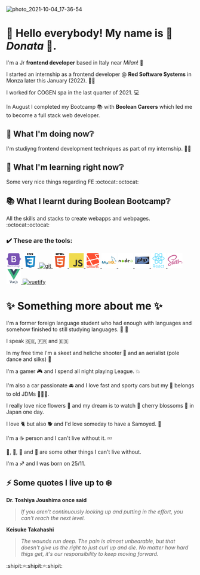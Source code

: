 ![photo_2021-10-04_17-36-54](https://user-images.githubusercontent.com/65655477/135880990-0f2445e7-d507-4c4a-8f96-bef8d9b0a1f5.jpg)

<!---
LaScheggia/LaScheggia is a ✨ special ✨ repository because its `README.md` (this file) appears on your GitHub profile.
You can click the Preview link to take a look at your changes.
--->

# :wave: Hello everybody! My name is :hibiscus: *Donata* :hibiscus:.
I'm a Jr __frontend developer__ based in Italy near *Milan*! :city_sunrise:

I started an internship as a frontend developer @ **Red Software Systems** in Monza later this January (2022). :red_circle::red_circle:

I worked for COGEN spa in the last quarter of 2021. :computer:

In August I completed my Bootcamp :books: with __Boolean Careers__ which led me to become a full stack web developer.

## :round_pushpin: What I'm doing now:grey_question: 
I'm studiyng frontend development techniques as part of my internship. :woman_technologist:

## :notebook_with_decorative_cover: What I'm learning right now:grey_question: 
Some very nice things regarding FE :octocat::octocat:

## :books: What I learnt during Boolean Bootcamp:grey_question:
All the skills and stacks to create webapps and webpages. :octocat::octocat:

### :heavy_check_mark: These are the tools: 
<p align="left"> <a href="https://getbootstrap.com" target="_blank"> <img src="https://raw.githubusercontent.com/devicons/devicon/master/icons/bootstrap/bootstrap-plain-wordmark.svg" alt="bootstrap" width="40" height="40"/> </a> <a href="https://www.w3schools.com/css/" target="_blank"> <img src="https://raw.githubusercontent.com/devicons/devicon/master/icons/css3/css3-original-wordmark.svg" alt="css3" width="40" height="40"/> </a> <a href="https://git-scm.com/" target="_blank"> <img src="https://www.vectorlogo.zone/logos/git-scm/git-scm-icon.svg" alt="git" width="40" height="40"/> </a> <a href="https://www.w3.org/html/" target="_blank"> <img src="https://raw.githubusercontent.com/devicons/devicon/master/icons/html5/html5-original-wordmark.svg" alt="html5" width="40" height="40"/> </a> <a href="https://developer.mozilla.org/en-US/docs/Web/JavaScript" target="_blank"> <img src="https://raw.githubusercontent.com/devicons/devicon/master/icons/javascript/javascript-original.svg" alt="javascript" width="40" height="40"/> </a> <a href="https://laravel.com/" target="_blank"> <img src="https://raw.githubusercontent.com/devicons/devicon/master/icons/laravel/laravel-plain-wordmark.svg" alt="laravel" width="40" height="40"/> </a> <a href="https://www.mysql.com/" target="_blank"> <img src="https://raw.githubusercontent.com/devicons/devicon/master/icons/mysql/mysql-original-wordmark.svg" alt="mysql" width="40" height="40"/> </a> <a href="https://nodejs.org" target="_blank"> <img src="https://raw.githubusercontent.com/devicons/devicon/master/icons/nodejs/nodejs-original-wordmark.svg" alt="nodejs" width="40" height="40"/> </a> <a href="https://www.php.net" target="_blank"> <img src="https://raw.githubusercontent.com/devicons/devicon/master/icons/php/php-original.svg" alt="php" width="40" height="40"/> </a> <a href="https://reactjs.org/" target="_blank"> <img src="https://raw.githubusercontent.com/devicons/devicon/master/icons/react/react-original-wordmark.svg" alt="react" width="40" height="40"/> </a> <a href="https://sass-lang.com" target="_blank"> <img src="https://raw.githubusercontent.com/devicons/devicon/master/icons/sass/sass-original.svg" alt="sass" width="40" height="40"/> </a> <a href="https://vuejs.org/" target="_blank"> <img src="https://raw.githubusercontent.com/devicons/devicon/master/icons/vuejs/vuejs-original-wordmark.svg" alt="vuejs" width="40" height="40"/> </a> <a href="https://vuetifyjs.com/en/" target="_blank"> <img src="https://bestofjs.org/logos/vuetify.svg" alt="vuetify" width="40" height="40"/> </a> </p>

# :sparkles: Something more about me :sparkles: 
I'm a former foreign language student who had enough with languages and somehow finished to still studying languages. :notebook: :notebook_with_decorative_cover:

I speak :gb:, :fr: and :es:

In my free time I'm a skeet and heliche shooter :gun: and an aerialist (pole dance and silks) :dancer:

I'm a gamer :video_game: and I spend all night playing League. :boom:

I'm also a car passionate :oncoming_automobile: and I love fast and sporty cars but my :sparkling_heart: belongs to old JDMs :beginner::jp:.

I really love nice flowers :bouquet: and my dream is to watch :cherry_blossom: cherry blossoms :cherry_blossom: in Japan one day.

I love :cat2: but also :dog2: and I'd love someday to have a Samoyed. :paw_prints:

I'm a :coffee: person and I can't live without it. :zzz: 

:pizza:, :fries:, :beer: and :ice_cream: are some other things I can't live without.

I'm a :sagittarius: and I was born on 25/11.

## :zap: Some quotes I live up to :snowflake:
**Dr. Toshiya Joushima once said**
> *If you aren't continuously looking up and putting in the effort, 
> you can't reach the next level.*

**Keisuke Takahashi**
> *The wounds run deep.
> The pain is almost unbearable, 
> but that doesn't give us the right 
> to just curl up and die. 
> No matter how hard thigs get,
> it's our responsibility to keep moving forward.*


:shipit::star::shipit::star::shipit:

